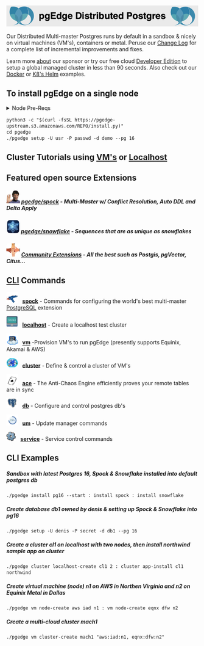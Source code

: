 
![# pgEdge Distributed Postgres](img/pgedge-dp-banner.png)

Our Distributed Multi-master Postgres runs by default in a sandbox & nicely on virtual machines (VM's), containers or metal.  Peruse our [Change Log](changelog.md) for a complete list of incremental improvements and fixes.

Learn more [about](https://pgedge.com/company) our sponsor or try our free cloud [Developer Edition](https://www.pgedge.com/get-started/cloud) to setup a global managed cluster in less than 90 seconds.  Also check out our [Docker](https://github.com/pgEdge/pgedge-docker/blob/main/README.md) or [K8's Helm](https://github.com/pgEdge/pgedge-helm/blob/main/examples/README.md) examples.  


## To install pgEdge on a single node
<details>
<summary>Node Pre-Reqs</summary>

- Use a  non-root user from the command line
- Tested with Python 3.9+ 
  - Python 3.9 on EL8, EL9, SLE-15, & Amazon Linux 2023
  - Python 3.10 on Ubuntu 22.04
  - Python 3.12 on OSX arm64 (experimental)
  - Python 3.12 on Fedora 39 (experimental)

- optional: config [password-less sudo](http://lussier.io/index.php/2023/04/07/passwordless-sudo/) if you want to autostart components with systemctl
- optional config [password-less ssh](http://lussier.io/index.php/2023/06/07/passwordless-ssh-to-localhost-2) to localhost for using `localhost cluster` commands
</details>

```
python3 -c "$(curl -fsSL https://pgedge-upstream.s3.amazonaws.com/REPO/install.py)"
cd pgedge
./pgedge setup -U usr -P passwd -d demo --pg 16
```

## Cluster Tutorials using [VM's](tutorials/vm-cluster.md) or [Localhost](tutorials/localhost-cluster.md)


## Featured open source Extensions

#####  <img src=img/spock.png height=35> **[pgedge/spock](https://github.com/pgedge/spock)** - Multi-Master w/ Conflict Resolution, Auto DDL and Delta Apply

##### <img src=img/snowflake.png height=35> **[pgedge/snowflake](https://github.com/pgedge/snowflake-sequences/tags)** - Sequences that are as unique as snowflakes

##### <img src=img/pg-community.png height=35> **[Community Extensions](supported-extensions.md)** - All the best such as Postgis, pgVector, Citus... 

## [CLI](https://github.com/pgedge/cli) Commands

<img src=img/spock-cli.png width=30>&nbsp;&nbsp; **[spock](cli/SPOCK-README.md)** - Commands for configuring the world's best multi-master [PostgreSQL](https://postgresql.org) extension

<img src=img/localhost.png width=30>&nbsp;&nbsp; **[localhost](cli/LOCALHOST-README.md)** - Create a localhost test cluster

<img src=img/vm.png width=30>&nbsp;&nbsp; **[vm](cli/VM-README.md)** -Provision VM's to run pgEdge (presently supports Equinix, Akamai & AWS)

<img src=img/cluster.png width=30>&nbsp;&nbsp; **[cluster](cli/CLUSTER-README.md)** - Define & control a cluster of VM's

<img src=img/ace.png width=30>&nbsp;&nbsp; **[ace](cli/ACE-README.md)** - The Anti-Chaos Engine efficiently proves your remote tables are in sync

<img src=img/db-pg.png width=30>&nbsp;&nbsp; **[db](cli/DB-README.md)** - Configure and control postgres db's

<img src=img/um.png width=30>&nbsp;&nbsp; **[um](cli/UM-README.md)** - Update manager commands

<img src=img/service.png width=25>&nbsp;&nbsp; **[service](cli/SERVICE-README.md)** - Service control commands

## CLI Examples
##### Sandbox with latest *Postgres 16*, *Spock* & *Snowflake* installed into default *postgres* db
```
./pgedge install pg16 --start : install spock : install snowflake
```

##### Create database *db1* owned by *denis* & setting up *Spock* & *Snowflake*  into *pg16*
```
./pgedge setup -U denis -P secret -d db1 --pg 16
```

##### Create a cluster *cl1* on localhost with two nodes, then install *northwind sample app* on cluster
```
./pgedge cluster localhost-create cl1 2 : cluster app-install cl1 northwind
```

##### Create virtual machine (node) *n1* on **AWS** in Northen Virginia and *n2* on **Equinix Metal** in Dallas
```
./pgedge vm node-create aws iad n1 : vm node-create eqnx dfw n2
```

##### Create a multi-cloud cluster *mach1*
```
./pgedge vm cluster-create mach1 "aws:iad:n1, eqnx:dfw:n2"
```
